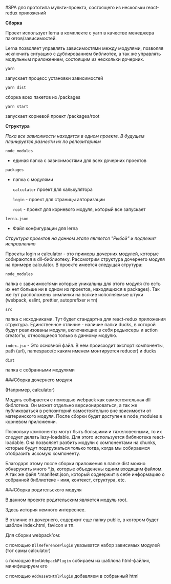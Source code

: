 #SPA для прототипа мульти-проекта, состоящего из нескольки react-redux приложений

**Сборка**


Проект использует lerna в комплекте с yarn в качестве менеджера пакетов/зависимостей.

Lerna позволяет управлять зависимостями между модулями, позволяя исключить ситуацию с  дублированием библиотек,
 а так же управлять модульным приложением, состоящим из нескольки дочерних. 

`yarn`

запускает процесс установки зависимостей

`yarn dist`

сборка всех пакетов из /packages

`yarn start`

запускает корневой проект /packages/root

**Структура**

_Пока все зависимости находятся в одном проекте. В будущем планируется разнести их по репозитариям_

`node_modules `
- единая папка с зависимостями для всех дочерних проектов

`packages`
- папка с модулями
 
    `calculator` проект для калькулятора
  
     `login` - проект для страницы авторизации
     
     `root` - проект для корневого модуля, который все запускает

`lerna.json `
- Файл конфигурации для lerna

_Структура проектов на данном этапе является "Рыбой" и подлежит исправлению_


Проекты login и calculator - это примеры дочерних модулей, которые собираются в dll-библиотеку. Рассмотрим структура дочернего модуля на примере calculator.
В проекте имеется следущая струтура:

`node_modules`

папка с зависимостями которые уникальны для этого модуля (то есть их нет больше ни в одном из проектов, находящихся в packages). 
Так же тут расположены симлинки на всякие исполняемые штуки (webpack, eslint, prettier, autoprefixer и тп)

`src`

папка с исходниками. Тут будет стандартна для react-redux приложения структура. Единственное отличие - наличие папки ducks,
 в которой будут реализованы модули, включающие в себя редьюсеры и action creator'ы, относящиеся только в данному модулю. 
 
 
   `index.jsx` - Это основной файл. В нем происходит экспорт компоненты, path (url), namespace(с каким именем монтируется reducer) и ducks

`dist`

папка с собранными модулями


###Сборка дочернего модуля

(Например, calculator)

Модуль собирается с помощью webpack как самостоятельная dll библотека. Он может отдельно версионироваться, а так же публиковаться в репозиторий самостоятельно вне звисимости от материнского модуля. 
После сборки будет доступен в node_modules в корневом приложении.

Поскольку компоненты могут быть большими и тяжеловесными, то их следует делать lazy-loadable. Для этого используется библиотека react-loadable.
 Она позволяет разбить модули с компонентами на chunks, которые будут подгружаться только тогда, когда мы собираемся отобразить искомую компоненту.
 
 Благодаря этому после сборки приложения в папке dist можно обнаружить много *.js, которые объеденены одним входящим файлом. 
 А так же файл *.manifest.json, который содеержит в себе информацию о собранной библиотеке - имя, контекст, структура, etc.
 

###Сборка родительского модуля

В данном проекте родительским является модуль root.

Здесь история немного интереснее. 

В отличие от дочернего, содержит еще папку public, в котором будет шаблон index.html, favicon и тп. 

Для сборки webpack'ом:
 
   с помощью `DllReferencePlugin` указыватся набор зависимых модулей (тот самы calculator)
   
   с помощью `HtmlWebpackPlugin` собираем из шаблона html-файлик, минифицируем его
   
   с помощью `AddAssetHtmlPlugin` добавляем в собранный html <script> с указанием на ранее использованныые dll-библиотеки
   


###Сборка дочернего модуля

Для того, чобы приложение оставалось легковесным и модульным, все редьюсеры "монтируются" в стор "на лету", 
то есть при переходе на конкретный урл в стор монтируется та часть стора, которая указана в дочернем модуле.
Для этого организован так называемый реест редьюсеров - ReducerRegistry:
        `
         class ReducerRegistry {
          constructor(initialReducers = {}) {
            this._reducers = {...initialReducers};
            this._emitChange = null
          }
          register(newReducers) {
            this._reducers = {...this._reducers, ...newReducers};
            if (this._emitChange != null) {
              this._emitChange(this.getReducers())
            }
          }
          getReducers() {
            return {...this._reducers}
          }
          setChangeListener(listener) {
            if (this._emitChange != null) {
              throw new Error('Can only set the listener for a ReducerRegistry once.')
            }
            this._emitChange = listener
          }
        }
        export default ReducerRegistry;`
        
В момент, когда мы иницируем ванильный стор, мы указываем корневой редьюсер - общий для всех модулей. А так же устанавливаем  listener'а в случае,
 когда добавиться новый редьюсер.
 
 Так же конфигурируем routes:
 
             import * as calculator from 'nf_fe_calculator';
             ...
             function configureRoutes(reducerRegistry) {
               return (
                 <Switch>
                   <Route path="/home" component={RootHome}/>
                   <Route path={calculator.path} component={() => {
                     // Webpack code splitting incantation - anything required in the callback
                     // will be placed in a new chunk.
                      require.ensure([], require => {
                       // Register the reducer depended upon by the screen component
                       reducerRegistry.register({ [calculator.namespace]: calculator.duck });
                       // Configure hot module replacement for the reducer
                       if (process.env.NODE_ENV !== 'production') {
                         if (module.hot) {
                           module.hot.accept('../../node_modules/nf_fe_calculator/src/ducks/calculator', () => {
                             reducerRegistry.register({[calculator.namespace]: calculator.duck})
                           })
                         }
                       }
                     });
                     return calculator.component()
                   }}/>
                 </Switch>
               )
             }

В данном месте мы указываем, что когда мы перейдем по данному урлу, то нам следует в наш стор вмонтировать кусок редьюсера из дочернего модуля.

На выходе получаем собираемый на лету стор.

inspired by http://nicolasgallagher.com/redux-modules-and-code-splitting/

